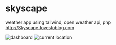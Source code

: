 # skyscape
weather app using tailwind, open weather api, php 
http://Skyscape.lovestoblog.com

![dashboard](https://github.com/homersalazar/skyscape/assets/110954891/15df86fa-7912-43df-b111-55875a19c52c)
![current location](https://github.com/homersalazar/skyscape/assets/110954891/36ed6230-cf17-42d0-b9ae-8542830eb841)
